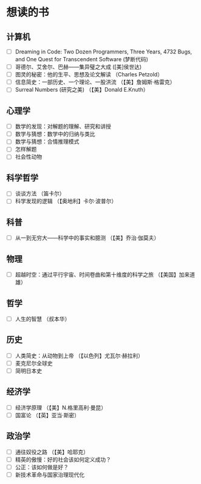 # 想读的书

## 计算机

- [ ] Dreaming in Code: Two Dozen Programmers, Three Years, 4732 Bugs, and One Quest for Transcendent Software (梦断代码)
- [ ] 哥德尔、艾舍尔、巴赫——集异璧之大成 ([美]侯世达)
- [ ] 图灵的秘密：他的生平、思想及论文解读 （Charles Petzold）
- [ ] 信息简史：一部历史、一个理论、一股洪流 （【美】詹姆斯·格雷克）
- [ ] Surreal Numbers (研究之美) （【美】Donald E.Knuth）

## 心理学

- [ ] 数学的发现：对解题的理解、研究和讲授
- [ ] 数学与猜想：数学中的归纳与类比
- [ ] 数学与猜想：合情推理模式
- [ ] 怎样解题
- [ ] 社会性动物

## 科学哲学

- [ ] 谈谈方法 （笛卡尔）
- [ ] 科学发现的逻辑 （【奥地利】卡尔·波普尔）

## 科普

- [ ] 从一到无穷大——科学中的事实和臆测 （【美】乔治·伽莫夫）

## 物理

- [ ] 超越时空：通过平行宇宙、时间卷曲和第十维度的科学之旅 （【美国】加来道雄）

## 哲学

- [ ] 人生的智慧 （叔本华）

## 历史

- [ ] 人类简史：从动物到上帝 （【以色列】尤瓦尔·赫拉利）
- [ ] 麦克尼尔全球史
- [ ] 简明日本史

## 经济学

- [ ] 经济学原理 （【美】N.格里高利·曼昆）
- [ ] 国富论 （【英】亚当·斯密）

## 政治学

- [ ] 通往奴役之路 （【美】哈耶克）
- [ ] 精英的傲慢：好的社会该如何定义成功？
- [ ] 公正：该如何做是好？
- [ ] 新技术革命与国家治理现代化
